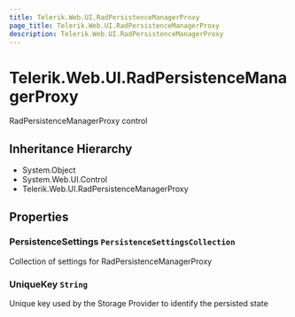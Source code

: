 ```yaml
---
title: Telerik.Web.UI.RadPersistenceManagerProxy
page_title: Telerik.Web.UI.RadPersistenceManagerProxy
description: Telerik.Web.UI.RadPersistenceManagerProxy
---
```


# Telerik.Web.UI.RadPersistenceManagerProxy

RadPersistenceManagerProxy control

## Inheritance Hierarchy

* System.Object
* System.Web.UI.Control
* Telerik.Web.UI.RadPersistenceManagerProxy

## Properties

###  PersistenceSettings `PersistenceSettingsCollection`

Collection of settings for RadPersistenceManagerProxy

###  UniqueKey `String`

Unique key used by the Storage Provider to identify the persisted state

